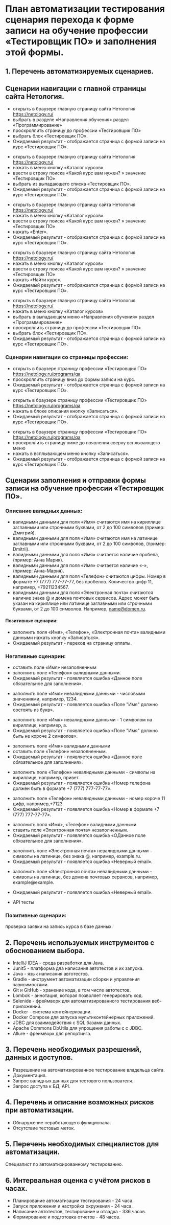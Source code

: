 # План автоматизации тестирования сценария перехода к форме записи на обучение профессии «Тестировщик ПО» и заполнения этой формы.
## 1. Перечень автоматизируемых сценариев.
## Сценарии навигации с главной страницы сайта Нетология.
- открыть в браузере главную страницу сайта Нетология https://netology.ru/
- выбрать в разделе «Направления обучения» раздел «Программирование»
- проскроллить страницу до профессии «Тестировщик ПО»
- выбрать блок «Тестировщик ПО».
- Ожидаемый результат - отображается страница с формой записи на курс «Тестировщик ПО».
  
     
+ открыть в браузере главную страницу сайта Нетология https://netology.ru/
+ нажать в меню кнопку «Каталог курсов»
+ ввести в строку поиска «Какой курс вам нужен? » значение «Тестировщик ПО»
+ выбрать из выпадающего списка «Тестировщик ПО».
+ Ожидаемый результат - отображается страница с формой записи на курс «Тестировщик ПО».

* открыть в браузере главную страницу сайта Нетология https://netology.ru/
* нажать в меню кнопку «Каталог курсов»
* ввести в строку поиска «Какой курс вам нужен? » значение «Тестировщик ПО»
* нажать «Enter».
* Ожидаемый результат - отображается страница с формой записи на курс «Тестировщик ПО».

+ открыть в браузере главную страницу сайта Нетология https://netology.ru/
+ нажать в меню кнопку «Каталог курсов»
+ ввести в строку поиска «Какой курс вам нужен? » значение «Тестировщик ПО»
+ нажать «Найти курс».
+ Ожидаемый результат - отображается страница с формой записи на курс «Тестировщик ПО».

- открыть в браузере главную страницу сайта Нетология https://netology.ru/
- нажать в меню кнопку «Каталог курсов»
- выбрать в выпадающем меню «Направления обучения» раздел «Программирование»
- проскроллить страницу до профессии «Тестировщик ПО»
- выбрать блок «Тестировщик ПО».
- Ожидаемый результат - отображается страница с формой записи на курс «Тестировщик ПО».

### Сценарии навигации со страницы профессии:

- открыть в браузере страницу профессии «Тестировщик ПО» https://netology.ru/programs/qa
- проскроллить страницу вниз до формы записи на курс.
- Ожидаемый результат - отображается страница с формой записи на курс «Тестировщик ПО».

+ открыть в браузере страницу профессии «Тестировщик ПО» https://netology.ru/programs/qa
+ нажать в блоке описания кнопку «Записаться».
+ Ожидаемый результат - отображается страница с формой записи на курс «Тестировщик ПО».

* открыть в браузере страницу профессии «Тестировщик ПО» https://netology.ru/programs/qa
* проскроллить страницу ниже до появления сверху всплывающего меню
* нажать в всплывающем меню кнопку «Записаться».
* Ожидаемый результат - отображается страница с формой записи на курс «Тестировщик ПО».

## Сценарии заполнения и отправки формы записи на обучение профессии «Тестировщик ПО».

### Описание валидных данных:

- валидными данными для поля «Имя» считаются имя на кириллице заглавными или строчными буквами, от 2 до 100 символов (пример: Дмитрий).
- валидными данными для поля «Имя» считаются имя на латинице заглавными или строчными буквами, от 2 до 100 символов, (пример: Dmitrii).
- валидными данными для поля «Имя» считается наличие пробела, (пример: Анна Мария).
- валидными данными для поля «Имя» считается наличие «-», (пример: Анна-Мария).
- валидными данными для поля «Телефон» считаются цифры. Номер в формате +7 (777) 777-77-77, без пробелов. Количество цифр 11, например, +79211234567.
- валидными данными для поля «Электронная почта» считаются наличие знака @ и домена почтовых сервисов. Адрес может быть указан на кириллице или латинице заглавными или строчными буквами, от 2 до 100 символов. Например, name@domen.ru.

#### Позитивные сценарии:
- заполнить поля «Имя», «Телефон», «Электронная почта» валидными данными
нажать кнопку «Записаться».
- Ожидаемый результат - переход на страницу оплаты.

### Негативные сценарии:

- оставить поле «Имя» незаполненным
- заполнить поле «Телефон» валидными данными.
- Ожидаемый результат - появляется ошибка «Данное поле обязательное для заполнения».

* заполнить поле «Имя» невалидными данными - числовыми значениями, например, 1234.
* Ожидаемый результат - появляется ошибка «Поле "Имя" должно состоять из букв».

- заполнить поле «Имя» невалидными данными - 1 символом на кириллице, например, а.
- Ожидаемый результат - появляется ошибка «Поле "Имя" должно быть не короче 2 символов».

* заполнить поле «Имя» валидными данными
* оставить поле «Телефон» незаполненным.
* Ожидаемый результат - появляется ошибка «Данное поле обязательное для заполнения».

- заполнить поле «Телефон» невалидными данными - символы на кириллице, например, привет.
- Ожидаемый результат - появляется ошибка «Номер телефона должен быть в формате +7 (777) 777-77-77».

* заполнить поле «Телефон» невалидными данными - номер короче 11 цифр, например,+7123.
* Ожидаемый результат - появляется ошибка «Номер в формате +7 (777) 777-77-77».

- заполнить поля «Имя», «Телефон» валидными данными
- ставить поле «Электронная почта» незаполненным.
- Ожидаемый результат - появляется ошибка «ОДанное поле обязательное для заполнения».

* заполнить поле «Электронная почта» невалидными данными - символы на латинице, без знака @, например, example.ru.
* Ожидаемый результат - появляется ошибка «Неверный email».

- заполнить поле «Электронная почта» невалидными данными - символы на латинице, без домена почтовых сервисов, например, example@example.
- Ожидаемый результат - появляется ошибка «Неверный email».

- API тесты

### Позитивные сценарии:

проверка заявки на запись курса в базе данных.
## 2. Перечень используемых инструментов с обоснованием выбора.
- IntelliJ IDEA - среда разработки для Java.
- Junit5 - платформа дла написания автотестов и их запуска.
- Java - язык написания автотестов.
- Gradle - инструмент автоматизации сборки и управления зависимостями.
- Git и GitHub - хранение кода, в том числе автотестов.
- Lombok - аннотация, которая позволяет генерировать код.
- Selenide - фреймворк для автоматизированного тестирования веб-приложений.
- Docker - система контейнеризации.
- Docker Compose для запуска мультиконтейнерных приложений.
- JDBC для взаимодействия с SQL базами данных.
- Apache Commons DbUtils для упрощения работы с с JDBC.
- Allure - фреймворк для репортинга.

## 3. Перечень необходимых разрешений, данных и доступов.
- Разрешение на автоматизированное тестирование владельца сайта.
- Документация.
- Запрос валидных данных для тестового пользователя.
- Запрос доступа к БД, API.

## 4. Перечень и описание возможных рисков при автоматизации.
- Обнаружение неработающего функционала.
- Отсутствие тестовых меток.

## 5. Перечень необходимых специалистов для автоматизации.
   Специалист по автоматизированному тестированию.

## 6. Интервальная оценка с учётом рисков в часах.
- Планирование автоматизации тестирования - 24 часа.
- Запуск приложения и настройка окружения - 24 часа.
- Написание автотестов, тестирование и отладка - 336 часов.
- Формирование и подготовка отчетов - 48 часов.
